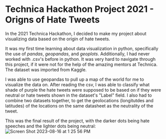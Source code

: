 # Technica Hackathon Project 2021 - Origns of Hate Tweets
In the 2021 Technica Hackathon, I decided to make my project about visualizing data based on the origin of hate tweets. 

It was my first time learning about data visualization in python, specifically the use of *pandas*, *geopandas*, and *geoplots*. 
Additionally, I had never worked with .csv's before in python. It was very hard to navigate through this project, if it were not for
the help of the amazing mentors at Technica. The dataset was imported from Kaggle.

I was able to use geopandas to pull up a map of the world for me to visualize the data on. After reading the csv, I was able to classify
what shade of purple the hate tweets were supposed to be based on if they were neutral or hate tweets shown in the dataset's "Label" field.
I also had to combine two datasets together, to get the geolocations (longitutdes and latitudes) of the locations on the same datasheet
as the neutrality of the tweet.

This was the final result of the project, with the darker dots being hate speeches and the lighter dots being neutral:
![Screen Shot 2023-08-16 at 1 25 56 PM](https://github.com/racheltgunawan/technica/assets/58867074/e92ab3f4-e8f1-443a-a579-efc75aceb9f5)
